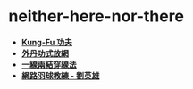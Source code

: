 # neither-here-nor-there
- [**Kung-Fu 功夫**](docs/kung-fu.md)
- [**外丹功式放網**](docs/qigong-style-net-shot.md)
- [**一線兩結穿線法**](docs/two-knots-stringing-method.md)
- [**網路羽球教練 - 劉英雄**](docs/badminton-coach-hero-liu.md)
